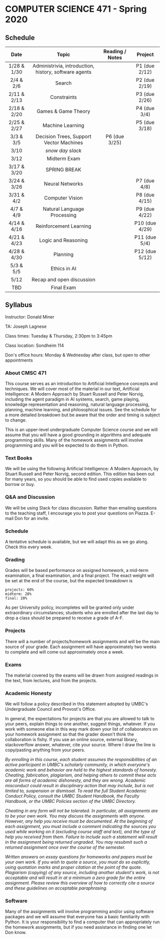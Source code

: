 # COMPUTER SCIENCE 471 - Spring 2020

## Schedule 

| Date          | Topic                        | Reading / Notes | Project |
|:-------------:|:----------------------------:|:-------:|:-------:|
| 1/28 & 1/30 | Administrivia, introduction, history, software agents |   | P1 (due 2/12) |
| 2/4 & 2/6 | Search |  | P2 (due 2/19) |
| 2/11 & 2/13 | Constraints |  |  P3 (due 2/26) |
| 2/18 & 2/20 | Games & Game Theory |  |  P4 (due 3/4) |
| 2/25 & 2/27 | Machine Learning |  | P5 (due 3/18) |
| 3/3 & 3/5 | Decision Trees, Support Vector Machines | P6 (due 3/25) | |
| 3/10 | _snow day slack_ | | |
| 3/12 | Midterm Exam | | |
| 3/17 & 3/20 | SPRING BREAK | | |
| 3/24 & 3/26 | Neural Networks |  | P7 (due 4/8) |
| 3/31 & 4/2| Computer Vision |  | P8 (due 4/15) |
| 4/7 & 4/9 | Natural Language Processing |  | P9 (due 4/22) |
| 4/14 & 4/16 | Reinforcement Learning |  | P10 (due 4/29) |
| 4/21 & 4/23 | Logic and Reasoning |  | P11 (due 5/4) |
| 4/28 & 4/30 | Planning |  | P12 (due 5/12) |
| 5/3 & 5/5 | Ethics in AI | | |
| 5/12 | Recap and open discussion |  | |
| TBD | Final Exam | | |

## Syllabus

Instructor: Donald Miner

TA: Joseph Lagnese

Class times: Tuesday & Thursday, 2:30pm to 3:45pm

Class location: Sondheim 114

Don's office hours: Monday & Wednesday after class, but open to other appointments


### About CMSC 471

This course serves as an introduction to Artificial Intelligence concepts and techniques. We will cover most of the material in our text, Artificial Intelligence: A Modern Approach by Stuart Russell and Peter Norvig, including the agent paradigm in AI systems, search, game playing, knowledge representation and reasoning, natural language processing, planning, machine learning, and philosophical issues. See the schedule for a more detailed breakdown but be aware that the order and timing is subject to change.

This is an upper-level undergraduate Computer Science course and we will assume that you will have a good grounding in algorithms and adequate programming skills. Many of the homework assignments will involve programming and you will be expected to do them in Python.

### Text Books

We will be using the following Artificial Intelligence: A Modern Approach, by Stuart Russell and Peter Norvig, second edition. This edition has been out for many years, so you should be able to find used copies available to borrow or buy.

### Q&A and Discussion

We will be using Slack for class discussion. Rather than emailing questions to the teaching staff, I encourage you to post your questions on Piazza. E-mail Don for an invite.

### Schedule
A tentative schedule is available, but we will adapt this as we go along. Check this every week.

### Grading

Grades will be based performance on assigned homework, a mid-term examination, a final examination, and a final project. The exact weight will be set at the end of the course, but the expected breakdown is

    projects: 60%
    midterm: 20%
    final: 20%

As per University policy, incompletes will be granted only under extraordinary circumstances; students who are enrolled after the last day to drop a class should be prepared to receive a grade of A-F.

### Projects

There will a number of projects/homework assignments and will be the main source of your grade. Each assignment will have approximately two weeks to complete and will come out approximately once a week.


### Exams

The material covered by the exams will be drawn from assigned readings in the text, from lectures, and from the projects.


### Academic Honesty

We will follow a policy described in this statement adopted by UMBC's Undergraduate Council and Provost's Office.

In general, the expectations for projects are that you are allowed to talk to your peers, explain things to one another, suggest things, whatever. If you work with someone else in this way mark down your list of collaborators on your homework assignment so that the grader doesn't think the collaboration is fishy. If you use an online source, external library, stackoverflow answer, whatever, cite your source. Where I draw the line is copy/pasting anything from your peers. 

*By enrolling in this course, each student assumes the responsibilities of an active participant in UMBC's scholarly community, in which everyone's academic work and behavior are held to the highest standards of honesty. Cheating, fabrication, plagiarism, and helping others to commit these acts are all forms of academic dishonesty, and they are wrong. Academic misconduct could result in disciplinary action that may include, but is not limited to, suspension or dismissal. To read the full Student Academic Conduct Policy, consult the UMBC Student Handbook, the Faculty Handbook, or the UMBC Policies section of the UMBC Directory.* 

*Cheating in any form will not be tolerated. In particular, all assignments are to be your own work. You may discuss the assignments with anyone. However, any help you receive must be documented. At the beginning of each assignment, you must include a comment indicating the sources you used while working on it (excluding course staff and text), and the type of help you received from them. Failure to include such a statement will result in the assignment being returned ungraded. You may resubmit such a returned assignment once over the course of the semester.*

*Written answers on essay questions for homeworks and papers must be your own work. If you wish to quote a source, you must do so explicitly, using quotation marks and proper citation at the point of the quote. Plagiarism (copying) of any source, including another student's work, is not acceptable and will result in at a minimum a zero grade for the entire assignment. Please review this overview of how to correctly cite a source and these guidelines on acceptable paraphrasing.*

### Software

Many of the assignments will involve programming and/or using software packages and we will assume that everyone has a basic familiarity with Python. It is your responsibility to find a computer that can appropriately run the homework assignments, but if you need assistance in finding one let Don know.

